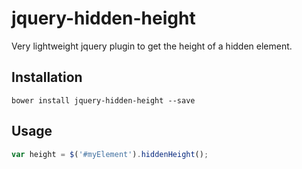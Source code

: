 jquery-hidden-height
====================

Very lightweight jquery plugin to get the height of a hidden element.


## Installation

```
bower install jquery-hidden-height --save
```

## Usage

```js
var height = $('#myElement').hiddenHeight();
```